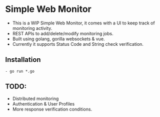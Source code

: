 # Simple Web Monitor
 - This is a WIP Simple Web Monitor, it comes with a UI to keep track of monitoring activity.
 - REST APIs to add/delete/modify monitoring jobs.
 - Built using golang, gorilla websockets & vue.
 - Currently it supports Status Code and String check verification.


## Installation

    - go run *.go


## TODO:
- Distributed monitoring
- Authentication & User Profiles
- More response verification conditions.